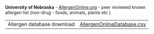 **University of Nebraska** - [AllergenOnline.org](AllergenOnline.org) - peer reviewed known allergen list (non-drug - foods, animals, plants etc ) 

|   |   |
|---|---|
|Allergen database download|[AllergenOnlineDatabase.csv](AllergenOnlineDatabase.csv)|